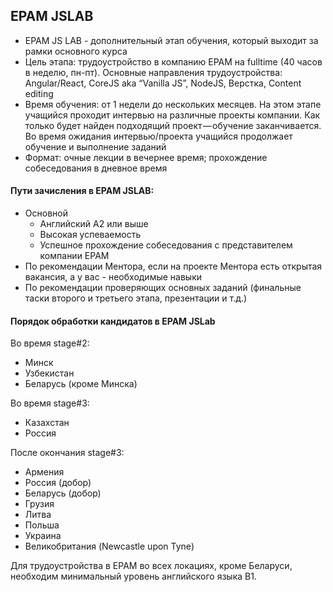 ## EPAM JSLAB

- EPAM JS LAB - дополнительный этап обучения, который выходит за рамки основного курса
- Цель этапа: трудоустройство в компанию EPAM на fulltime (40 часов в неделю, пн-пт). Основные направления трудоустройства: Angular/React, CoreJS aka “Vanilla JS”, NodeJS, Верстка, Content editing
- Время обучения: от 1 недели до нескольких месяцев. На этом этапе учащийся проходит интервью на различные проекты компании. Как только будет найден подходящий проект — обучение заканчивается. Во время ожидания интервью/проекта учащийся продолжает обучение и выполнение заданий
- Формат: очные лекции в вечернее время; прохождение собеседования в дневное время

#### Пути зачисления в EPAM JSLAB:

- Основной
  - Английский А2 или выше
  - Высокая успеваемость
  - Успешное прохождение собеседования с представителем компании EPAM
- По рекомендации Ментора, если на проекте Ментора есть открытая вакансия, а у вас - необходимые навыки
- По рекомендации проверяющих основных заданий (финальные таски второго и третьего этапа, презентации и т.д.)

#### Порядок обработки кандидатов в EPAM JSLab

Во время stage#2:

- Минск
- Узбекистан
- Беларусь (кроме Минска)

Во время stage#3:

- Казахстан
- Россия

После окончания stage#3:

- Армения
- Россия (добор)
- Беларусь (добор)
- Грузия
- Литва
- Польша
- Украина
- Великобритания (Newcastle upon Tyne)

Для трудоустройства в EPAM во всех локациях, кроме Беларуси, необходим минимальный уровень английского языка В1.
